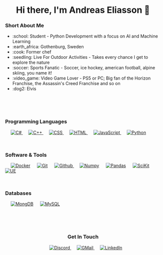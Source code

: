 <h1 align="center">Hi there, I'm Andreas Eliasson 👋</h1>

<h3>Short About Me</h3>
<ul>
  <li>:school: Student - Python Development with a focus on AI and Machine Learning</li>
  <li>:earth_africa: Gothenburg, Sweden</li>
  <li>:cook: Former chef</li>
  <li>:seedling: Live For Outdoor Activities - Takes every chance I get to explore the nature</li>
  <li>:soccer: Sports Fanatic - Soccer, ice hockey, american football, alpine skiing, you name it!</li>
  <li>:video_game: Video Game Lover - PS5 or PC; Big fan of the Horizon Franchise, the Assassin's Creed Franchise and so on</li>
  <li>:dog2: Elvis</li>
</ul>
<br><br><br>
<h3>Programming Languages</h3>
<p> 
  &emsp; 
  <a href="https://github.com/AndreasEliasson91/Shopping-List" target="_blank"> 
      <img alt="C#" src="https://img.shields.io/badge/c%23-%23239120.svg?style=for-the-badge&logo=c-sharp&logoColor=white">
  </a> 
  &emsp;
  <a href="https://github.com/AndreasEliasson91/digital-calculator" target="_blank"> 
      <img alt="C++" src="https://img.shields.io/badge/c++-%2300599C.svg?style=for-the-badge&logo=c%2B%2B&logoColor=white">
  </a> 
  &emsp;
  <a href="https://github.com/AndreasEliasson91/project-web-framework">
      <img alt="CSS" src="https://img.shields.io/badge/css3-%231572B6.svg?style=for-the-badge&logo=css3&logoColor=white">
  </a> 
    &emsp; 
    <a href="https://github.com/AndreasEliasson91/project-web-framework"> 
      <img alt="HTML" src="https://img.shields.io/badge/html5-%23E34F26.svg?style=for-the-badge&logo=html5&logoColor=white">
  </a> 
  &emsp;
  <a href="https://github.com/AndreasEliasson91/project-web-framework" target="_blank"> 
      <img alt="JavaScript" src="https://img.shields.io/badge/javascript-%23323330.svg?style=for-the-badge&logo=javascript&logoColor=%23F7DF1E">
  </a>
  &emsp;
  <a href="https://github.com/AndreasEliasson91/DiceGame" target="_blank">
      <img alt="Python" src="https://img.shields.io/badge/python-3670A0?style=for-the-badge&logo=python&logoColor=ffdd54">
  </a>
</p>
<br>
<h3>Software & Tools</h3>
<p> 
  &emsp; 
  <a href="#"><img alt="Docker" src="https://img.shields.io/badge/docker-%230db7ed.svg?style=for-the-badge&logo=docker&logoColor=white"></a> 
  &emsp;
  <a href="#"><img alt="Git" src="https://img.shields.io/badge/git-%23F05033.svg?style=for-the-badge&logo=git&logoColor=white"></a> 
  &emsp;
  <a href="https://github.com/AndreasEliasson91">
      <img alt="Github" src="https://img.shields.io/badge/github-%23121011.svg?style=for-the-badge&logo=github&logoColor=white">
  </a> 
  &emsp; 
  <a href="#"><img alt="Numpy" src="https://img.shields.io/badge/numpy-%23013243.svg?style=for-the-badge&logo=numpy&logoColor=white"></a> 
  &emsp;
  <a href="#"><img alt="Pandas" src="https://img.shields.io/badge/pandas-%23150458.svg?style=for-the-badge&logo=pandas&logoColor=white"></a>
  &emsp;
  <a href="#"><img alt="SciKit" src="https://img.shields.io/badge/scikit--learn-%23F7931E.svg?style=for-the-badge&logo=scikit-learn&logoColor=white"></a>
  &emsp;
  <a href="#"><img alt="UE" src="https://img.shields.io/badge/unrealengine-%23313131.svg?style=for-the-badge&logo=unrealengine&logoColor=white"></a>
</p>
<br>
<h3>Databases</h3>
<p> 
  &emsp; 
  <a href="#"><img alt="MongDB" src="https://img.shields.io/badge/MongoDB-%234ea94b.svg?style=for-the-badge&logo=mongodb&logoColor=white"></a> 
  &emsp;
  <a href="#"><img alt="MySQL" src="https://img.shields.io/badge/mysql-%2300f.svg?style=for-the-badge&logo=mysql&logoColor=white"></a>
</p>
<br><br><br>
<h3 align="center">Get In Touch</h3>
<p align="center"> 
  &emsp;
  <a href="https://discordapp.com/users/aeliasson1991#5724/"> 
      <img alt="Discord" src="https://img.shields.io/badge/%3CServer%3E-%237289DA.svg?style=for-the-badge&logo=discord&logoColor=white">
  </a>
  &emsp;
  <a href="mailto: andreaseliasson91@gmail.com">
      <img alt="GMail" src="https://img.shields.io/badge/Gmail-D14836?style=for-the-badge&logo=gmail&logoColor=white">
  </a> 
  &emsp; 
  <a href="https://www.linkedin.com/in/andreas-eliasson-b82b0639/"> 
      <img alt="LinkedIn" src="https://img.shields.io/badge/linkedin-%230077B5.svg?style=for-the-badge&logo=linkedin&logoColor=white">
  </a>
</p>
